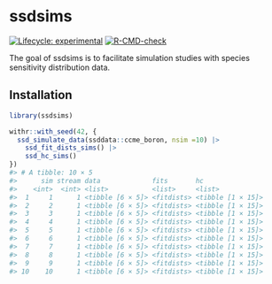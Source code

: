 
<!-- README.md is generated from README.Rmd. Please edit that file -->

# ssdsims

<!-- badges: start -->

[![Lifecycle:
experimental](https://img.shields.io/badge/lifecycle-experimental-orange.svg)](https://lifecycle.r-lib.org/articles/stages.html#experimental)
[![R-CMD-check](https://github.com/poissonconsulting/ssdsims/actions/workflows/R-CMD-check.yaml/badge.svg)](https://github.com/poissonconsulting/ssdsims/actions/workflows/R-CMD-check.yaml)
<!-- badges: end -->

The goal of ssdsims is to facilitate simulation studies with species
sensitivity distribution data.

## Installation

``` r
library(ssdsims)

withr::with_seed(42, {
  ssd_simulate_data(ssddata::ccme_boron, nsim =10) |>
    ssd_fit_dists_sims() |>
    ssd_hc_sims()
})
#> # A tibble: 10 × 5
#>      sim stream data             fits       hc               
#>    <int>  <int> <list>           <list>     <list>           
#>  1     1      1 <tibble [6 × 5]> <fitdists> <tibble [1 × 15]>
#>  2     2      1 <tibble [6 × 5]> <fitdists> <tibble [1 × 15]>
#>  3     3      1 <tibble [6 × 5]> <fitdists> <tibble [1 × 15]>
#>  4     4      1 <tibble [6 × 5]> <fitdists> <tibble [1 × 15]>
#>  5     5      1 <tibble [6 × 5]> <fitdists> <tibble [1 × 15]>
#>  6     6      1 <tibble [6 × 5]> <fitdists> <tibble [1 × 15]>
#>  7     7      1 <tibble [6 × 5]> <fitdists> <tibble [1 × 15]>
#>  8     8      1 <tibble [6 × 5]> <fitdists> <tibble [1 × 15]>
#>  9     9      1 <tibble [6 × 5]> <fitdists> <tibble [1 × 15]>
#> 10    10      1 <tibble [6 × 5]> <fitdists> <tibble [1 × 15]>
```
